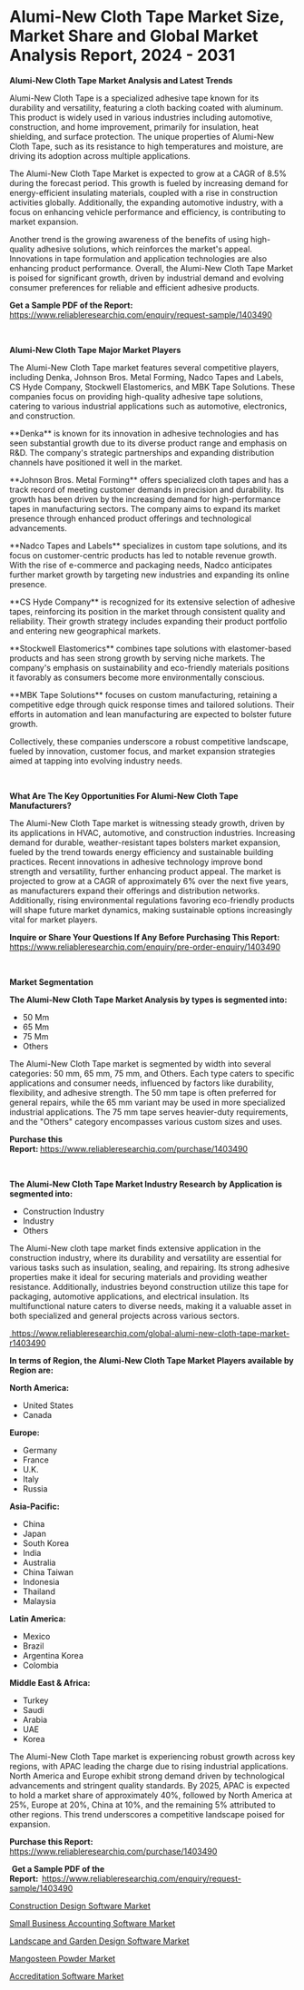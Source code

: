 <p><h1>Alumi-New Cloth Tape Market Size, Market Share and Global Market Analysis Report, 2024 - 2031</h1></p><p><strong>Alumi-New Cloth Tape Market Analysis and Latest Trends</strong></p>
<p><p>Alumi-New Cloth Tape is a specialized adhesive tape known for its durability and versatility, featuring a cloth backing coated with aluminum. This product is widely used in various industries including automotive, construction, and home improvement, primarily for insulation, heat shielding, and surface protection. The unique properties of Alumi-New Cloth Tape, such as its resistance to high temperatures and moisture, are driving its adoption across multiple applications.</p><p>The Alumi-New Cloth Tape Market is expected to grow at a CAGR of 8.5% during the forecast period. This growth is fueled by increasing demand for energy-efficient insulating materials, coupled with a rise in construction activities globally. Additionally, the expanding automotive industry, with a focus on enhancing vehicle performance and efficiency, is contributing to market expansion. </p><p>Another trend is the growing awareness of the benefits of using high-quality adhesive solutions, which reinforces the market's appeal. Innovations in tape formulation and application technologies are also enhancing product performance. Overall, the Alumi-New Cloth Tape Market is poised for significant growth, driven by industrial demand and evolving consumer preferences for reliable and efficient adhesive products.</p></p>
<p><strong>Get a Sample PDF of the Report:&nbsp;</strong> <a href="https://www.reliableresearchiq.com/enquiry/request-sample/1403490?utm_campaign=1807&utm_medium=2&utm_source=Github&utm_content=ia&utm_term=23102024&utm_id=alumi-new-cloth-tape">https://www.reliableresearchiq.com/enquiry/request-sample/1403490</a></p>
<p>&nbsp;</p>
<p><strong>Alumi-New Cloth Tape Major Market Players</strong></p>
<p><p>The Alumi-New Cloth Tape market features several competitive players, including Denka, Johnson Bros. Metal Forming, Nadco Tapes and Labels, CS Hyde Company, Stockwell Elastomerics, and MBK Tape Solutions. These companies focus on providing high-quality adhesive tape solutions, catering to various industrial applications such as automotive, electronics, and construction.</p><p>**Denka** is known for its innovation in adhesive technologies and has seen substantial growth due to its diverse product range and emphasis on R&D. The company's strategic partnerships and expanding distribution channels have positioned it well in the market. </p><p>**Johnson Bros. Metal Forming** offers specialized cloth tapes and has a track record of meeting customer demands in precision and durability. Its growth has been driven by the increasing demand for high-performance tapes in manufacturing sectors. The company aims to expand its market presence through enhanced product offerings and technological advancements.</p><p>**Nadco Tapes and Labels** specializes in custom tape solutions, and its focus on customer-centric products has led to notable revenue growth. With the rise of e-commerce and packaging needs, Nadco anticipates further market growth by targeting new industries and expanding its online presence.</p><p>**CS Hyde Company** is recognized for its extensive selection of adhesive tapes, reinforcing its position in the market through consistent quality and reliability. Their growth strategy includes expanding their product portfolio and entering new geographical markets.</p><p>**Stockwell Elastomerics** combines tape solutions with elastomer-based products and has seen strong growth by serving niche markets. The company's emphasis on sustainability and eco-friendly materials positions it favorably as consumers become more environmentally conscious.</p><p>**MBK Tape Solutions** focuses on custom manufacturing, retaining a competitive edge through quick response times and tailored solutions. Their efforts in automation and lean manufacturing are expected to bolster future growth.</p><p>Collectively, these companies underscore a robust competitive landscape, fueled by innovation, customer focus, and market expansion strategies aimed at tapping into evolving industry needs.</p></p>
<p>&nbsp;</p>
<p><strong>What Are The Key Opportunities For Alumi-New Cloth Tape Manufacturers?</strong></p>
<p><p>The Alumi-New Cloth Tape market is witnessing steady growth, driven by its applications in HVAC, automotive, and construction industries. Increasing demand for durable, weather-resistant tapes bolsters market expansion, fueled by the trend towards energy efficiency and sustainable building practices. Recent innovations in adhesive technology improve bond strength and versatility, further enhancing product appeal. The market is projected to grow at a CAGR of approximately 6% over the next five years, as manufacturers expand their offerings and distribution networks. Additionally, rising environmental regulations favoring eco-friendly products will shape future market dynamics, making sustainable options increasingly vital for market players.</p></p>
<p><strong>Inquire or Share Your Questions If Any Before Purchasing This Report:</strong> <a href="https://www.reliableresearchiq.com/enquiry/pre-order-enquiry/1403490?utm_campaign=1807&utm_medium=2&utm_source=Github&utm_content=ia&utm_term=23102024&utm_id=alumi-new-cloth-tape">https://www.reliableresearchiq.com/enquiry/pre-order-enquiry/1403490</a></p>
<p>&nbsp;</p>
<p><strong>Market Segmentation</strong></p>
<p><strong>The Alumi-New Cloth Tape Market Analysis by types is segmented into:</strong></p>
<p><ul><li>50 Mm</li><li>65 Mm</li><li>75 Mm</li><li>Others</li></ul></p>
<p><p>The Alumi-New Cloth Tape market is segmented by width into several categories: 50 mm, 65 mm, 75 mm, and Others. Each type caters to specific applications and consumer needs, influenced by factors like durability, flexibility, and adhesive strength. The 50 mm tape is often preferred for general repairs, while the 65 mm variant may be used in more specialized industrial applications. The 75 mm tape serves heavier-duty requirements, and the "Others" category encompasses various custom sizes and uses.</p></p>
<p><strong>Purchase this Report:&nbsp;</strong><a href="https://www.reliableresearchiq.com/purchase/1403490?utm_campaign=1807&utm_medium=2&utm_source=Github&utm_content=ia&utm_term=23102024&utm_id=alumi-new-cloth-tape">https://www.reliableresearchiq.com/purchase/1403490</a></p>
<p>&nbsp;</p>
<p><strong>The Alumi-New Cloth Tape Market Industry Research by Application is segmented into:</strong></p>
<p><ul><li>Construction Industry</li><li>Industry</li><li>Others</li></ul></p>
<p><p>The Alumi-New cloth tape market finds extensive application in the construction industry, where its durability and versatility are essential for various tasks such as insulation, sealing, and repairing. Its strong adhesive properties make it ideal for securing materials and providing weather resistance. Additionally, industries beyond construction utilize this tape for packaging, automotive applications, and electrical insulation. Its multifunctional nature caters to diverse needs, making it a valuable asset in both specialized and general projects across various sectors.</p></p>
<p><a href="https://www.reliableresearchiq.com/global-alumi-new-cloth-tape-market-r1403490?utm_campaign=1807&utm_medium=2&utm_source=Github&utm_content=ia&utm_term=23102024&utm_id=alumi-new-cloth-tape">&nbsp;https://www.reliableresearchiq.com/global-alumi-new-cloth-tape-market-r1403490</a></p>
<p><strong>In terms of Region, the Alumi-New Cloth Tape Market Players available by Region are:</strong></p>
<p>
    <p> <strong> North America: </strong>
        <ul>
            <li>United States</li>
            <li>Canada</li>
        </ul>
        </p> 
    <p> <strong> Europe: </strong>
        <ul>
            <li>Germany</li>
            <li>France</li>
            <li>U.K.</li>
            <li>Italy</li>
            <li>Russia</li>
        </ul>
        </p> 
    <p> <strong> Asia-Pacific: </strong>
        <ul>
            <li>China</li>
            <li>Japan</li>
            <li>South Korea</li>
            <li>India</li>
            <li>Australia</li>
            <li>China Taiwan</li>
            <li>Indonesia</li>
            <li>Thailand</li>
            <li>Malaysia</li>
        </ul>
        </p> 
    <p> <strong> Latin America: </strong>
        <ul>
            <li>Mexico</li>
            <li>Brazil</li>
            <li>Argentina Korea</li>
            <li>Colombia</li>
        </ul>
        </p> 
    <p> <strong> Middle East & Africa: </strong>
        <ul>
            <li>Turkey</li>
            <li>Saudi</li>
            <li>Arabia</li>
            <li>UAE</li>
            <li>Korea</li>
        </ul>
    </p>
    </p>
<p><p>The Alumi-New Cloth Tape market is experiencing robust growth across key regions, with APAC leading the charge due to rising industrial applications. North America and Europe exhibit strong demand driven by technological advancements and stringent quality standards. By 2025, APAC is expected to hold a market share of approximately 40%, followed by North America at 25%, Europe at 20%, China at 10%, and the remaining 5% attributed to other regions. This trend underscores a competitive landscape poised for expansion.</p></p>
<p><strong>Purchase this Report: </strong><a href="https://www.reliableresearchiq.com/purchase/1403490?utm_campaign=1807&utm_medium=2&utm_source=Github&utm_content=ia&utm_term=23102024&utm_id=alumi-new-cloth-tape">https://www.reliableresearchiq.com/purchase/1403490</a></p>
<p>&nbsp;<strong>Get a Sample PDF of the Report:&nbsp;&nbsp;</strong><a href="https://www.reliableresearchiq.com/enquiry/request-sample/1403490?utm_campaign=1807&utm_medium=2&utm_source=Github&utm_content=ia&utm_term=23102024&utm_id=alumi-new-cloth-tape">https://www.reliableresearchiq.com/enquiry/request-sample/1403490</a></p>
<p><strong></strong></p>
<p><p><a href="https://www.linkedin.com/pulse/navigating-global-construction-design-software-market-from-t1wvc?utm_campaign=1807&utm_medium=2&utm_source=Github&utm_content=ia&utm_term=23102024&utm_id=alumi-new-cloth-tape">Construction Design Software Market</a></p><p><a href="https://www.linkedin.com/pulse/emerging-technologies-reshaping-small-business-accounting-gcdrc?utm_campaign=1807&utm_medium=2&utm_source=Github&utm_content=ia&utm_term=23102024&utm_id=alumi-new-cloth-tape">Small Business Accounting Software Market</a></p><p><a href="https://www.linkedin.com/pulse/global-landscape-garden-design-software-market-product-asbec?utm_campaign=1807&utm_medium=2&utm_source=Github&utm_content=ia&utm_term=23102024&utm_id=alumi-new-cloth-tape">Landscape and Garden Design Software Market</a></p><p><a href="https://github.com/cecilahoi7/Market-Research-Report-List-1/blob/main/mangosteen-powder-market.md?utm_campaign=1807&utm_medium=2&utm_source=Github&utm_content=ia&utm_term=23102024&utm_id=alumi-new-cloth-tape">Mangosteen Powder Market</a></p><p><a href="https://www.linkedin.com/pulse/exploring-accreditation-software-market-dynamics-global-trends-jq6yc?utm_campaign=1807&utm_medium=2&utm_source=Github&utm_content=ia&utm_term=23102024&utm_id=alumi-new-cloth-tape">Accreditation Software Market</a></p></p>